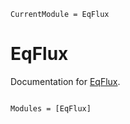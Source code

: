 ```@meta
CurrentModule = EqFlux
```

# EqFlux

Documentation for [EqFlux](https://github.com/aerappa/EquilibratedFlux.jl).

```@index
```

```@autodocs
Modules = [EqFlux]
```
